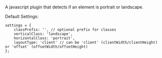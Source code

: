 A javascript plugin that detects if an element is portrait or landscape.

Default Settings:

```
settings = {
    classPrefix: '', // optional prefix for classes
    verticalClass: 'landscape',
    horizontalClass: 'portrait',
    layoutType: 'client' // can be 'client' (clientWidth/clientHeight) or 'offset' (offsetWidth/offsetHeight)
};
```
